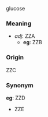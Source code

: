 glucose
### Meaning
+ _adj_: ZZA
    + __eg__: ZZB

### Origin

ZZC

### Synonym

__eg__: ZZD

+ ZZE


